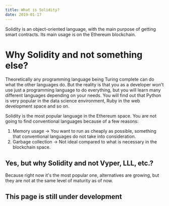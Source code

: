 ```yaml
---
title: What is Solidity?
date: 2019-01-17
---
```


Solidity is an object-oriented language, with the main purpose of getting smart contracts.
Its main usage is on the Ethereum blockchain.

# Why Solidity and not something else?

Theoretically any programming language being Turing complete can do what the other languages do. 
But the reality is that you as a developer won't use just a programming language to do everything, but you will learn many different languages depending on your needs.
You will find out that Python is very popular in the data science environment, Ruby in the web development space and so on.

Solidity is the most popular language in the Ethereum space. You are not going to find conventional languages because of a few reasons:

1) Memory usage -> You want to run as cheaply as possible, something that conventional languages do not take into consideration.
2) Garbage collection ->  Not ideal compared to what is necessary in the blockchain space.

## Yes, but why Solidity and not Vyper, LLL, etc.?

Because right now it's the most popular one, alternatives are growing, but they are not at the same level of maturity as of now.

This page is still under development
---
